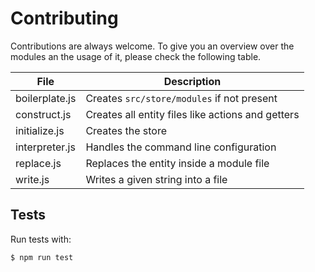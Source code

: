 # Contributing

Contributions are always welcome. To give you an overview over the modules an the usage of it, please check the following table.

| File               | Description                                        |
|--------------------|----------------------------------------------------|
| boilerplate.js     | Creates `src/store/modules` if not present         |
| construct.js       | Creates all entity files like actions and getters  |
| initialize.js      | Creates the store                                  |
| interpreter.js     | Handles the command line configuration             |
| replace.js         | Replaces the entity inside a module file           |
| write.js           | Writes a given string into a file                  |

## Tests

Run tests with:

```bash
$ npm run test
```